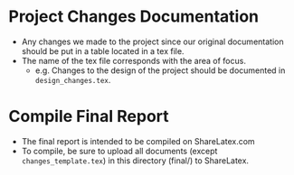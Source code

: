 # Project Changes Documentation
* Any changes we made to the project since our original documentation should be put in a table located in a tex file.
* The name of the tex file corresponds with the area of focus.
    * e.g. Changes to the design of the project should be documented in <code>design_changes.tex</code>.

# Compile Final Report
* The final report is intended to be compiled on ShareLatex.com
* To compile, be sure to upload all documents (except <code>changes_template.tex</code>) in this directory (final/) to ShareLatex.
